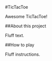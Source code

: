 #TicTacToe

Awesome TicTacToe!

##About this project

Fluff text.

##How to play

Fluff instructions.
